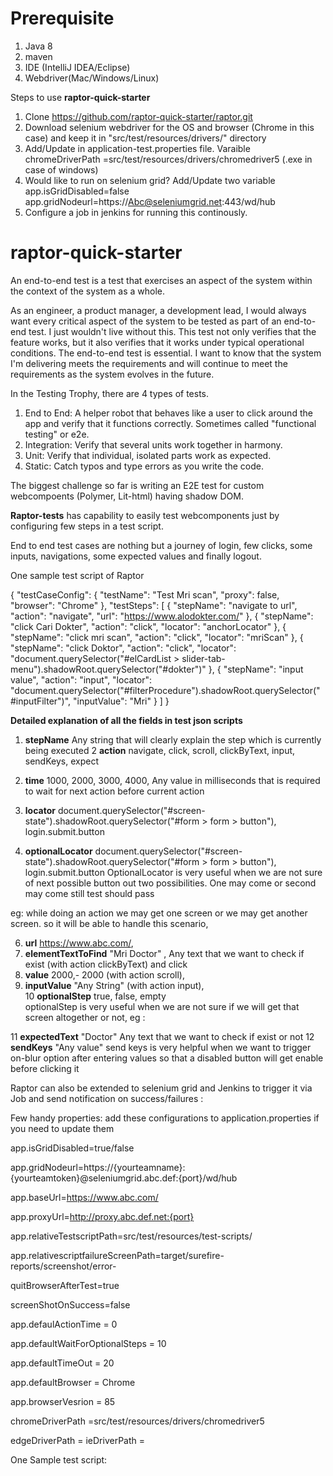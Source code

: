 # Prerequisite

1) Java 8
2) maven
3) IDE (IntelliJ IDEA/Eclipse)
4) Webdriver(Mac/Windows/Linux)

Steps to use **raptor-quick-starter**

1) Clone https://github.com/raptor-quick-starter/raptor.git
2) Download selenium webdriver for the OS and browser (Chrome in this case) and keep it in "src/test/resources/drivers/" directory
3) Add/Update in application-test.properties file. Varaible chromeDriverPath =src/test/resources/drivers/chromedriver5 (.exe in case of windows)
4) Would like to run on selenium grid? Add/Update two variable 
app.isGridDisabled=false
app.gridNodeurl=https://Abc@seleniumgrid.net:443/wd/hub
5) Configure a job in jenkins for running this continously.

# raptor-quick-starter

An end-to-end test is a test that exercises an aspect of the system within the context of the system as a whole.

As an engineer, a product manager, a development lead, I would always want every critical aspect of the system to be tested as part of an end-to-end test. I just wouldn't live without this. This test not only verifies that the feature works, but it also verifies that it works under typical operational conditions. The end-to-end test is essential. I want to know that the system I'm delivering meets the requirements and will continue to meet the requirements as the system evolves in the future.

In the Testing Trophy, there are 4 types of tests.

1) End to End: A helper robot that behaves like a user to click around the app and verify that it functions correctly. Sometimes called "functional testing" or e2e.
2) Integration: Verify that several units work together in harmony.
3) Unit: Verify that individual, isolated parts work as expected.
4) Static: Catch typos and type errors as you write the code.

The biggest challenge so far is writing an E2E test for custom webcompoents (Polymer, Lit-html) having shadow DOM.

**Raptor-tests** has capability to easily test webcomponents just by configuring few steps in a test script.

End to end test cases are nothing but a journey of login, few clicks, some inputs, navigations, some expected values and finally logout.

One sample test script of Raptor

{
  "testCaseConfig": {
    "testName": "Test Mri scan",
    "proxy": false,
    "browser": "Chrome"
  },
  "testSteps": [
    {
      "stepName": "navigate to url",
      "action": "navigate",
      "url": "https://www.alodokter.com/"
    },
    {
      "stepName": "click Cari Dokter",
      "action": "click",
      "locator": "anchorLocator"
    },
    {
      "stepName": "click mri scan",
      "action": "click",
      "locator": "mriScan"
    },
    {
      "stepName": "click Doktor",
      "action": "click",
      "locator": "document.querySelector(\"#elCardList > slider-tab-menu\").shadowRoot.querySelector(\"#dokter\")"
    },
    {
      "stepName": "input value",
      "action": "input",
      "locator": "document.querySelector(\"#filterProcedure\").shadowRoot.querySelector(\"#inputFilter\")",
      "inputValue": "Mri"
    }
  ]
}


**Detailed explanation of all the fields in test json scripts**

1) **stepName**	Any string that will clearly explain the step which is currently being executed	
2	**action**	navigate, click, scroll, clickByText, input, sendKeys, expect	
3)	**time**	1000, 2000, 3000, 4000, Any value in milliseconds that is required to wait for next action before current action	
4)	**locator**	
document.querySelector("#screen-state").shadowRoot.querySelector("#form > form > button"),
login.submit.button

5)	**optionalLocator**	
document.querySelector("#screen-state").shadowRoot.querySelector("#form > form > button"),
login.submit.button
OptionalLocator is very useful when we are not sure of next possible button out two possibilities. One may come or second may come still test should pass

eg: while doing an action we may get one screen or we may get another screen. so it will be able to handle this scenario,

6)	**url**	https://www.abc.com/,
7)	**elementTextToFind**	"Mri Doctor" , Any text that we want to check if exist (with action clickByText) and click	
8)	**value**	2000,- 2000 (with action scroll),	
9)	**inputValue**	"Any String" (with action input),	
10	**optionalStep**	true, false, empty	
optionalStep is very useful when we are not sure if we will get that screen altogether or not, eg :

11	**expectedText**	"Doctor" Any text that we want to check if exist or not	
12	**sendKeys**
"Any value"	send keys is very helpful when we want to trigger on-blur option after entering values so that a disabled button will get enable before clicking it

Raptor can also be extended to selenium grid and Jenkins to trigger it via Job and send notification on success/failures :

Few handy properties: add these configurations to application.properties if you need to update them


app.isGridDisabled=true/false

app.gridNodeurl=https://{yourteamname}:{yourteamtoken}@seleniumgrid.abc.def:{port}/wd/hub

app.baseUrl=https://www.abc.com/

app.proxyUrl=http://proxy.abc.def.net:{port}

app.relativeTestscriptPath=src/test/resources/test-scripts/

app.relativescriptfailureScreenPath=target/surefire-reports/screenshot/error-

quitBrowserAfterTest=true

screenShotOnSuccess=false

app.defaulActionTime = 0

app.defaultWaitForOptionalSteps = 10

app.defaultTimeOut = 20

app.defaultBrowser = Chrome

app.browserVesrion = 85

chromeDriverPath =src/test/resources/drivers/chromedriver5

edgeDriverPath =
ieDriverPath =

One Sample test script:

  

